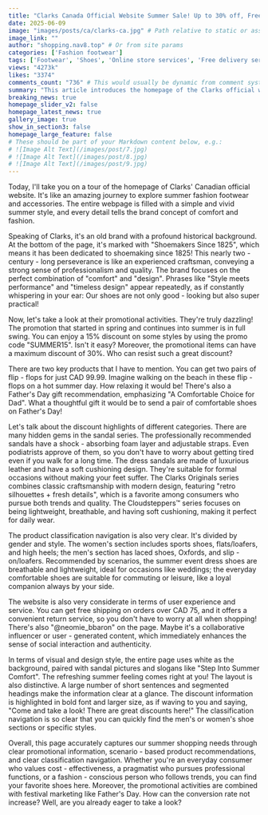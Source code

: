 ```yaml
---
title: "Clarks Canada Official Website Summer Sale! Up to 30% off, Free Shipping on Many Stylish Shoes!"
date: 2025-06-09
image: "images/posts/ca/clarks-ca.jpg" # Path relative to static or assets
image_link: ""
author: "shopping.nav8.top" # Or from site params
categories: ['Fashion footwear']
tags: ['Footwear', 'Shoes', 'Online store services', 'Free delivery service', 'Free return service', 'Social marketing service']
views: "4273k"
likes: "3374"
comments_count: "736" # This would usually be dynamic from comment system
summary: "This article introduces the homepage of the Clarks official website in Canada. The brand has a long history and focuses on combining comfort with design. The website offers a variety of promotional activities, with a 15% discount on some styles and a maximum discount of 30%. Different categories have many highlights, the navigation is clear, and the user experience is good. There is free shipping for orders over 75 Canadian dollars. The page style is fresh and can precisely meet the shopping needs in summer."
breaking_news: true   
homepage_slider_v2: false  
homepage_latest_news: true  
gallery_image: true  
show_in_section3: false
homepage_large_feature: false
# These should be part of your Markdown content below, e.g.:
# ![Image Alt Text](/images/post/7.jpg)
# ![Image Alt Text](/images/post/8.jpg)
# ![Image Alt Text](/images/post/9.jpg)
---
```


Today, I'll take you on a tour of the homepage of Clarks' Canadian official website. It's like an amazing journey to explore summer fashion footwear and accessories. The entire webpage is filled with a simple and vivid summer style, and every detail tells the brand concept of comfort and fashion.

Speaking of Clarks, it's an old brand with a profound historical background. At the bottom of the page, it's marked with "Shoemakers Since 1825", which means it has been dedicated to shoemaking since 1825! This nearly two - century - long perseverance is like an experienced craftsman, conveying a strong sense of professionalism and quality. The brand focuses on the perfect combination of "comfort" and "design". Phrases like "Style meets performance" and "timeless design" appear repeatedly, as if constantly whispering in your ear: Our shoes are not only good - looking but also super practical!

Now, let's take a look at their promotional activities. They're truly dazzling! The promotion that started in spring and continues into summer is in full swing. You can enjoy a 15% discount on some styles by using the promo code "SUMMER15". Isn't it easy? Moreover, the promotional items can have a maximum discount of 30%. Who can resist such a great discount?

There are two key products that I have to mention. You can get two pairs of flip - flops for just CAD 99.99. Imagine walking on the beach in these flip - flops on a hot summer day. How relaxing it would be! There's also a Father's Day gift recommendation, emphasizing "A Comfortable Choice for Dad". What a thoughtful gift it would be to send a pair of comfortable shoes on Father's Day!

Let's talk about the discount highlights of different categories. There are many hidden gems in the sandal series. The professionally recommended sandals have a shock - absorbing foam layer and adjustable straps. Even podiatrists approve of them, so you don't have to worry about getting tired even if you walk for a long time. The dress sandals are made of luxurious leather and have a soft cushioning design. They're suitable for formal occasions without making your feet suffer. The Clarks Originals series combines classic craftsmanship with modern design, featuring "retro silhouettes + fresh details", which is a favorite among consumers who pursue both trends and quality. The Cloudsteppers™ series focuses on being lightweight, breathable, and having soft cushioning, making it perfect for daily wear.

The product classification navigation is also very clear. It's divided by gender and style. The women's section includes sports shoes, flats/loafers, and high heels; the men's section has laced shoes, Oxfords, and slip - on/loafers. Recommended by scenarios, the summer event dress shoes are breathable and lightweight, ideal for occasions like weddings; the everyday comfortable shoes are suitable for commuting or leisure, like a loyal companion always by your side.

The website is also very considerate in terms of user experience and service. You can get free shipping on orders over CAD 75, and it offers a convenient return service, so you don't have to worry at all when shopping! There's also "@neomie_bbaron" on the page. Maybe it's a collaborative influencer or user - generated content, which immediately enhances the sense of social interaction and authenticity.

In terms of visual and design style, the entire page uses white as the background, paired with sandal pictures and slogans like "Step Into Summer Comfort". The refreshing summer feeling comes right at you! The layout is also distinctive. A large number of short sentences and segmented headings make the information clear at a glance. The discount information is highlighted in bold font and larger size, as if waving to you and saying, "Come and take a look! There are great discounts here!" The classification navigation is so clear that you can quickly find the men's or women's shoe sections or specific styles.

Overall, this page accurately captures our summer shopping needs through clear promotional information, scenario - based product recommendations, and clear classification navigation. Whether you're an everyday consumer who values cost - effectiveness, a pragmatist who pursues professional functions, or a fashion - conscious person who follows trends, you can find your favorite shoes here. Moreover, the promotional activities are combined with festival marketing like Father's Day. How can the conversion rate not increase? Well, are you already eager to take a look? 
